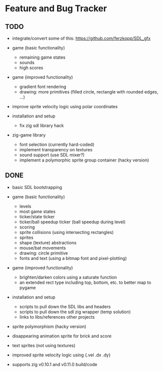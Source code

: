 # Feature and Bug Tracker

## TODO

- integrate/convert some of this: https://github.com/ferzkopp/SDL_gfx

- game (basic functionality)
  - remaining game states
  - sounds
  - high scores
- game (improved functionality)
  - gradient font rendering
  - drawing: more primitives (filled circle, rectangle with rounded edges, ...)
- improve sprite velocity logic using polar coordinates
- installation and setup
  - fix zig sdl library hack
- zig-game library
  - font selection (currently hard-coded)
  - implement transparency on textures
  - sound support (use SDL mixer?)
  - implement a polymorphic sprite group container (hacky version)

## DONE

- basic SDL bootstrapping
- game (basic functionality)
  - levels
  - most game states
  - ticker/state ticker
  - ticker/ball speedup ticker (ball speedup during level)
  - scoring
  - sprite collisions (using intersecting rectangles)
  - sprites
  - shape (texture) abstractions
  - mouse/bat movements
  - drawing: circle primitive
  - fonts and text (using a bitmap font and pixel-plotting)
- game (improved functionality)
  - brighten/darken colors using a saturate function
  - an extended rect type including top, bottom, etc. to better map to pygame
- installation and setup
  - scripts to pull down the SDL libs and headers
  - scripts to pull down the sdl zig wrapper (temp solution)
  - links to libs/references other projects

- sprite polymorphism (hacky version)
- disappearing animation sprite for brick and score
- text sprites (not using textures)
- improved sprite velocity logic using {.vel .dx .dy}
- supports zig v0.10.1 and v0.11.0 build/code

